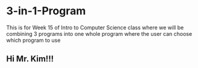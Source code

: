 # 3-in-1-Program
This is for Week 15 of Intro to Computer Science class where we will be combining 3 programs into one whole program where the user can choose which program to use
## Hi Mr. Kim!!!

